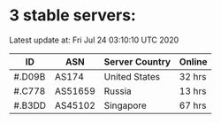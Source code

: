 # 3 stable servers:

Latest update at: Fri Jul 24 03:10:10 UTC 2020

| ID | ASN | Server Country | Online |
| -- | --- | -------------- | ------ |
| #.D09B | AS174 | United States | 32 hrs |
| #.C778 | AS51659 | Russia | 13 hrs |
| #.B3DD | AS45102 | Singapore | 67 hrs |

